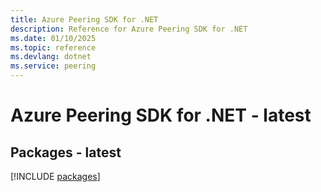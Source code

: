 ```yaml
---
title: Azure Peering SDK for .NET
description: Reference for Azure Peering SDK for .NET
ms.date: 01/10/2025
ms.topic: reference
ms.devlang: dotnet
ms.service: peering
---
```

# Azure Peering SDK for .NET - latest
## Packages - latest
[!INCLUDE [packages](peering-index.md)]